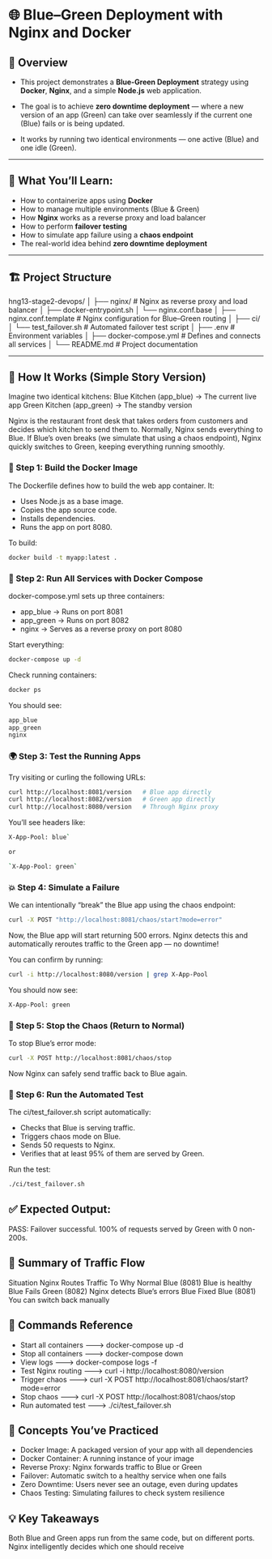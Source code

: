 # 🌐 Blue–Green Deployment with Nginx and Docker

## 🧩 Overview

- This project demonstrates a **Blue-Green Deployment** strategy using **Docker**, **Nginx**, and a simple **Node.js** web application.

- The goal is to achieve **zero downtime deployment** — where a new version of an app (Green) can take over seamlessly if the current one (Blue) fails or is being updated.

- It works by running two identical environments — one active (Blue) and one idle (Green).

----

## 🧠 What You’ll Learn:
- How to containerize apps using **Docker**
- How to manage multiple environments (Blue & Green)
- How **Nginx** works as a reverse proxy and load balancer
- How to perform **failover testing**
- How to simulate app failure using a **chaos endpoint**
- The real-world idea behind **zero downtime deployment**

----

## 🏗️ Project Structure

hng13-stage2-devops/
│
├── nginx/                     # Nginx as reverse proxy and load balancer
│   ├── docker-entrypoint.sh
│   └── nginx.conf.base
│ 
├── nginx.conf.template        # Nginx configuration for Blue–Green routing
│
├── ci/
│   └── test_failover.sh       # Automated failover test script
│
├── .env                       # Environment variables
│
├── docker-compose.yml         # Defines and connects all services
│
└── README.md                  # Project documentation

----

## 🐳 How It Works (Simple Story Version)

Imagine two identical kitchens:
Blue Kitchen (app_blue) → The current live app
Green Kitchen (app_green) → The standby version

Nginx is the restaurant front desk that takes orders from customers and decides which kitchen to send them to.
Normally, Nginx sends everything to Blue.
If Blue’s oven breaks (we simulate that using a chaos endpoint), Nginx quickly switches to Green, keeping everything running smoothly.

### 🧱 Step 1: Build the Docker Image

The Dockerfile defines how to build the web app container. 
It:
- Uses Node.js as a base image.
- Copies the app source code.
- Installs dependencies.
- Runs the app on port 8080.

To build:

```bash 
docker build -t myapp:latest .
```

### 🚀 Step 2: Run All Services with Docker Compose

docker-compose.yml sets up three containers:

- app_blue → Runs on port 8081
- app_green → Runs on port 8082
- nginx → Serves as a reverse proxy on port 8080

Start everything:

```bash
docker-compose up -d
```

Check running containers:

```bash
docker ps
```

You should see:

```bash
app_blue
app_green
nginx
```

### 🌍 Step 3: Test the Running Apps

Try visiting or curling the following URLs:

```bash
curl http://localhost:8081/version   # Blue app directly
curl http://localhost:8082/version   # Green app directly
curl http://localhost:8080/version   # Through Nginx proxy
```

You’ll see headers like:

```bash
X-App-Pool: blue`

or

`X-App-Pool: green`
```

### 💥 Step 4: Simulate a Failure

We can intentionally “break” the Blue app using the chaos endpoint:

```bash
curl -X POST "http://localhost:8081/chaos/start?mode=error"
```

Now, the Blue app will start returning 500 errors.
Nginx detects this and automatically reroutes traffic to the Green app — no downtime!

You can confirm by running:

```bash
curl -i http://localhost:8080/version | grep X-App-Pool
```

You should now see:

```bash
X-App-Pool: green
```

### 🔧 Step 5: Stop the Chaos (Return to Normal)

To stop Blue’s error mode:

```bash
curl -X POST http://localhost:8081/chaos/stop
```

Now Nginx can safely send traffic back to Blue again.

### 🧪 Step 6: Run the Automated Test

The ci/test_failover.sh script automatically:
- Checks that Blue is serving traffic.
- Triggers chaos mode on Blue.
- Sends 50 requests to Nginx.
- Verifies that at least 95% of them are served by Green.

Run the test:

``` bash 
./ci/test_failover.sh
```

## ✅ Expected Output:

PASS: Failover successful. 100% of requests served by Green with 0 non-200s.

## 🔁 Summary of Traffic Flow

Situation	     Nginx Routes Traffic To	      Why
Normal	         Blue (8081)	                  Blue is healthy
Blue Fails	     Green (8082)	                  Nginx detects Blue’s errors
Blue Fixed	     Blue (8081)	                  You can switch back manually

## 🧰 Commands Reference
- Start all containers ---> docker-compose up -d
- Stop all containers	---> docker-compose down
- View logs ---> docker-compose logs -f
- Test Nginx routing --->	curl -i http://localhost:8080/version
- Trigger chaos --->	curl -X POST http://localhost:8081/chaos/start?mode=error
- Stop chaos --->	curl -X POST http://localhost:8081/chaos/stop
- Run automated test --->	./ci/test_failover.sh

## 🧠 Concepts You’ve Practiced
- Docker Image: A packaged version of your app with all dependencies
- Docker Container: A running instance of your image
- Reverse Proxy: Nginx forwards traffic to Blue or Green
- Failover: Automatic switch to a healthy service when one fails
- Zero Downtime: Users never see an outage, even during updates
- Chaos Testing: Simulating failures to check system resilience

## 💡 Key Takeaways
Both Blue and Green apps run from the same code, but on different ports.
Nginx intelligently decides which one should receive